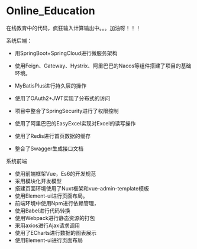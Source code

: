 # Online_Education
在线教育中的代码，疯狂输入计算输出中。。。加油呀！！！

系统后端：

* 用SpringBoot+SpringCloud进行微服务架构

* 使用Feign、Gateway、Hystrix、阿里巴巴的Nacos等组件搭建了项目的基础环境。

* MyBatisPlus进行持久层的操作
* 使用了OAuth2+JWT实现了分布式的访问
* 项目中整合了SpringSecurity进行了权限控制
* 使用了阿里巴巴的EasyExcel实现对Excel的读写操作
* 使用了Redis进行首页数据的缓存
* 整合了Swagger生成接口文档 

系统前端

* 使用前端框架Vue，Es6的开发规范
* 采用模块化开发模型
* 搭建页面环境使用了Nuxt框架和vue-admin-template模板
* 使用Element-ui进行页面布局。
* 前端环境中使用Npm进行依赖管理，
* 使用Babel进行代码转换
* 使用Webpack进行静态资源的打包
* 采用axios进行Ajax请求调用
* 使用了ECharts进行数据的图表展示
* 使用Element-ui进行页面布局